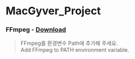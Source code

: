 # MacGyver_Project

### FFmpeg - [Download](https://ffmpeg.org)
>FFmpeg를 환경변수 Path에 추가해 주세요.   
>Add FFmpeg to PATH environment variable.   
